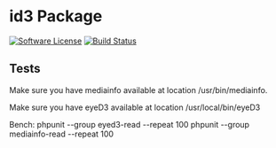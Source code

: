 

# id3 Package

[![Software License](https://img.shields.io/badge/license-MIT-brightgreen.svg?style=flat-square)](LICENSE.txt)
[![Build Status](https://travis-ci.org/Pyrex-FWI/id3.svg?branch=master)](https://travis-ci.org/Pyrex-FWI/id3)


## Tests

Make sure you have mediainfo available at location /usr/bin/mediainfo.


Make sure you have eyeD3 available at location /usr/local/bin/eyeD3


Bench:
phpunit --group eyed3-read --repeat 100
phpunit --group mediainfo-read --repeat 100